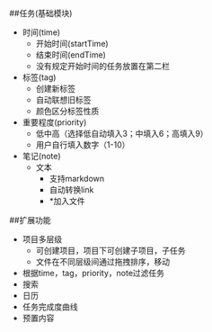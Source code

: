 ﻿

##任务(基础模块)
* 时间(time)
    * 开始时间(startTime)
    * 结束时间(endTime)
    * 没有规定开始时间的任务放置在第二栏
* 标签(tag)
    * 创建新标签
    * 自动联想旧标签
    * 颜色区分标签性质
* 重要程度(priority)
    * 低中高（选择低自动填入3；中填入6；高填入9） 
    * 用户自行填入数字（1-10）
* 笔记(note)
    * 文本
        *  支持markdown
        *  自动转换link
        *  *加入文件


##扩展功能
* 项目多层级 
    * 可创建项目，项目下可创建子项目，子任务 
    * 文件在不同层级间通过拖拽排序，移动
* 根据time，tag，priority，note过滤任务
* 搜索
* 日历
* 任务完成度曲线
* 预置内容
